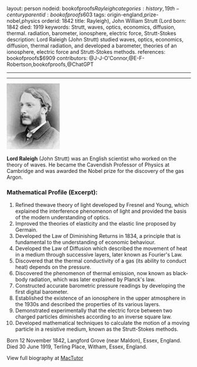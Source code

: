 layout: person
nodeid: bookofproofs$Rayleigh
categories: history,19th-century
parentid: bookofproofs$603
tags: origin-england,prize-nobel,physics
orderid: 1842
title: Rayleigh), John William Strutt (Lord
born: 1842
died: 1919
keywords: Strutt, waves, optics, economics, diffusion, thermal. radiation, barometer, ionosphere, electric force, Strutt-Stokes
description: Lord Raleigh (John Strutt) studied waves, optics, economics, diffusion, thermal radiation, and developed a barometer, theories of an ionosphere, electric force and Strutt-Stokes methods.
references: bookofproofs$6909
contributors: @J-J-O'Connor,@E-F-Robertson,bookofproofs,@ChatGPT

---



---

![Rayleigh.jpg](https://github.com/bookofproofs/bookofproofs.github.io/blob/main/_sources/_assets/images/portraits/Rayleigh.jpg?raw=true)

**Lord Raleigh** (John Strutt) was an English scientist who worked on the theory of waves. He became the Cavendish Professor of Physics at Cambridge and was awarded the Nobel prize for the discovery of the gas Argon.

### Mathematical Profile (Excerpt):
1. Refined thewave theory of light developed by Fresnel and Young, which explained the interference phenomenon of light and provided the basis of the modern understanding of optics. 
2. Improved the theories of elasticity and the elastic line proposed by Germain. 
3. Developed the Law of Diminishing Returns in 1834, a principle that is fundamental to the understanding of economic behaviour. 
4. Developed the Law of Diffusion which described the movement of heat in a medium through successive layers, later known as Fourier's Law. 
5. Discovered that the thermal conductivity of a gas (its ability to conduct heat) depends on the pressure. 
6. Discovered the phenomenon of thermal emission, now known as black-body radiation, which was later explained by Planck's law. 
7. Constructed accurate barometric pressure readings by developing the first digital barometer. 
8. Established the existence of an ionosphere in the upper atmosphere in the 1930s and described the properties of its various layers. 
9. Demonstrated experimentally that the electric force between two charged particles diminishes according to an inverse square law. 
10. Developed mathematical techniques to calculate the motion of a moving particle in a resistive medium, known as the Strutt-Stokes methods.

Born 12 November 1842, Langford Grove (near Maldon), Essex, England. Died 30 June 1919, Terling Place, Witham, Essex, England.

View full biography at [MacTutor](https://mathshistory.st-andrews.ac.uk/Biographies/Rayleigh/)
